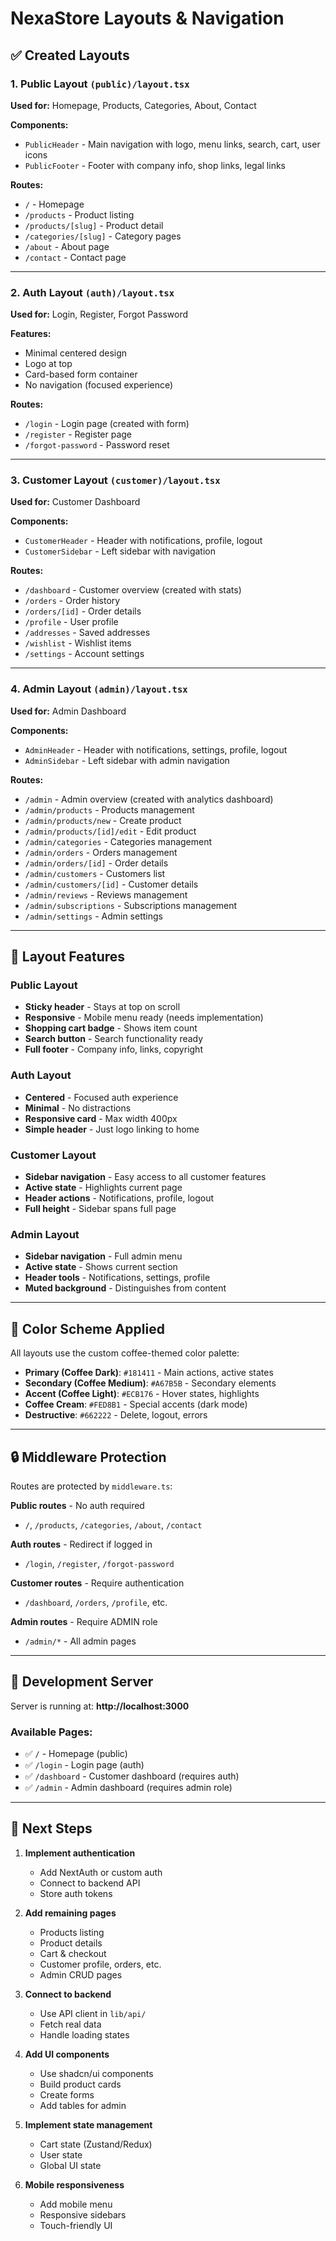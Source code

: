 # NexaStore Layouts & Navigation

## ✅ Created Layouts

### 1. Public Layout `(public)/layout.tsx`
**Used for:** Homepage, Products, Categories, About, Contact

**Components:**
- `PublicHeader` - Main navigation with logo, menu links, search, cart, user icons
- `PublicFooter` - Footer with company info, shop links, legal links

**Routes:**
- `/` - Homepage
- `/products` - Product listing
- `/products/[slug]` - Product detail
- `/categories/[slug]` - Category pages
- `/about` - About page
- `/contact` - Contact page

---

### 2. Auth Layout `(auth)/layout.tsx`
**Used for:** Login, Register, Forgot Password

**Features:**
- Minimal centered design
- Logo at top
- Card-based form container
- No navigation (focused experience)

**Routes:**
- `/login` - Login page (created with form)
- `/register` - Register page
- `/forgot-password` - Password reset

---

### 3. Customer Layout `(customer)/layout.tsx`
**Used for:** Customer Dashboard

**Components:**
- `CustomerHeader` - Header with notifications, profile, logout
- `CustomerSidebar` - Left sidebar with navigation

**Routes:**
- `/dashboard` - Customer overview (created with stats)
- `/orders` - Order history
- `/orders/[id]` - Order details
- `/profile` - User profile
- `/addresses` - Saved addresses
- `/wishlist` - Wishlist items
- `/settings` - Account settings

---

### 4. Admin Layout `(admin)/layout.tsx`
**Used for:** Admin Dashboard

**Components:**
- `AdminHeader` - Header with notifications, settings, profile, logout
- `AdminSidebar` - Left sidebar with admin navigation

**Routes:**
- `/admin` - Admin overview (created with analytics dashboard)
- `/admin/products` - Products management
- `/admin/products/new` - Create product
- `/admin/products/[id]/edit` - Edit product
- `/admin/categories` - Categories management
- `/admin/orders` - Orders management
- `/admin/orders/[id]` - Order details
- `/admin/customers` - Customers list
- `/admin/customers/[id]` - Customer details
- `/admin/reviews` - Reviews management
- `/admin/subscriptions` - Subscriptions management
- `/admin/settings` - Admin settings

---

## 🎨 Layout Features

### Public Layout
- **Sticky header** - Stays at top on scroll
- **Responsive** - Mobile menu ready (needs implementation)
- **Shopping cart badge** - Shows item count
- **Search button** - Search functionality ready
- **Full footer** - Company info, links, copyright

### Auth Layout
- **Centered** - Focused auth experience
- **Minimal** - No distractions
- **Responsive card** - Max width 400px
- **Simple header** - Just logo linking to home

### Customer Layout
- **Sidebar navigation** - Easy access to all customer features
- **Active state** - Highlights current page
- **Header actions** - Notifications, profile, logout
- **Full height** - Sidebar spans full page

### Admin Layout
- **Sidebar navigation** - Full admin menu
- **Active state** - Shows current section
- **Header tools** - Notifications, settings, profile
- **Muted background** - Distinguishes from content

---

## 🎯 Color Scheme Applied

All layouts use the custom coffee-themed color palette:
- **Primary (Coffee Dark)**: `#181411` - Main actions, active states
- **Secondary (Coffee Medium)**: `#A67B5B` - Secondary elements
- **Accent (Coffee Light)**: `#ECB176` - Hover states, highlights
- **Coffee Cream**: `#FED8B1` - Special accents (dark mode)
- **Destructive**: `#662222` - Delete, logout, errors

---

## 🔒 Middleware Protection

Routes are protected by `middleware.ts`:

**Public routes** - No auth required
- `/`, `/products`, `/categories`, `/about`, `/contact`

**Auth routes** - Redirect if logged in
- `/login`, `/register`, `/forgot-password`

**Customer routes** - Require authentication
- `/dashboard`, `/orders`, `/profile`, etc.

**Admin routes** - Require ADMIN role
- `/admin/*` - All admin pages

---

## 🚀 Development Server

Server is running at: **http://localhost:3000**

### Available Pages:
- ✅ `/` - Homepage (public)
- ✅ `/login` - Login page (auth)
- ✅ `/dashboard` - Customer dashboard (requires auth)
- ✅ `/admin` - Admin dashboard (requires admin role)

---

## 📝 Next Steps

1. **Implement authentication**
   - Add NextAuth or custom auth
   - Connect to backend API
   - Store auth tokens

2. **Add remaining pages**
   - Products listing
   - Product details
   - Cart & checkout
   - Customer profile, orders, etc.
   - Admin CRUD pages

3. **Connect to backend**
   - Use API client in `lib/api/`
   - Fetch real data
   - Handle loading states

4. **Add UI components**
   - Use shadcn/ui components
   - Build product cards
   - Create forms
   - Add tables for admin

5. **Implement state management**
   - Cart state (Zustand/Redux)
   - User state
   - Global UI state

6. **Mobile responsiveness**
   - Add mobile menu
   - Responsive sidebars
   - Touch-friendly UI
